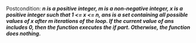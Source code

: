 Postcondition: ***n is a positive integer, m is a non-negative integer, x is a positive integer such that 1 <= x <= n, ans is a set containing all possible values of x after m iterations of the loop. If the current value of ans includes 0, then the function executes the if part. Otherwise, the function does nothing.***